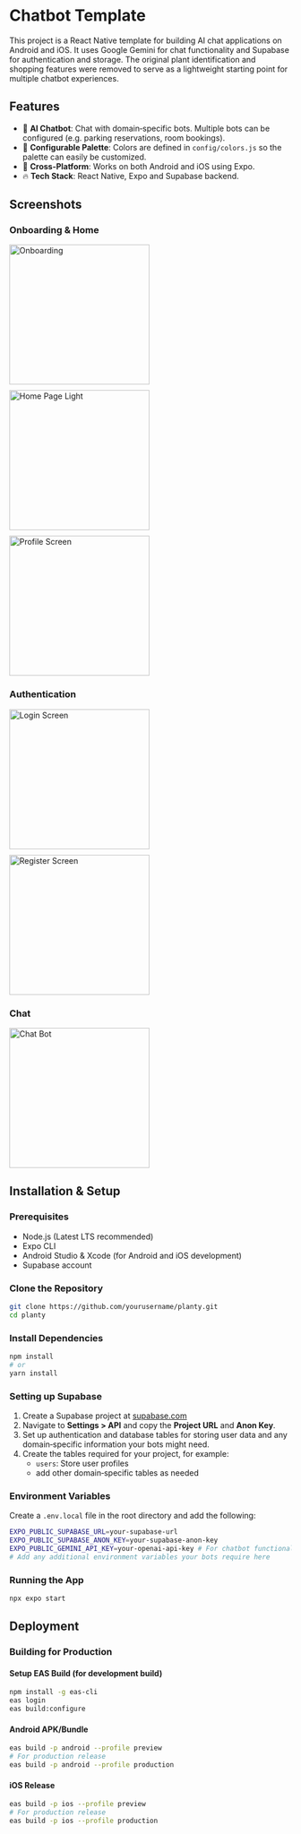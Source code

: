 # Chatbot Template

This project is a React Native template for building AI chat applications on Android and iOS. It uses Google Gemini for chat functionality and Supabase for authentication and storage. The original plant identification and shopping features were removed to serve as a lightweight starting point for multiple chatbot experiences.

## Features
- 💬 **AI Chatbot**: Chat with domain‑specific bots. Multiple bots can be configured (e.g. parking reservations, room bookings).
- 🎨 **Configurable Palette**: Colors are defined in `config/colors.js` so the palette can easily be customized.
- 📱 **Cross-Platform**: Works on both Android and iOS using Expo.
- 🔥 **Tech Stack**: React Native, Expo and Supabase backend.

## Screenshots

### Onboarding & Home
<div style="display: flex; flex-wrap: wrap; gap: 10px;">
  <img src="assets/screenshots/onboarding.png" width="250" alt="Onboarding">
  <img src="assets/screenshots/Home/Home_Light.png" width="250" alt="Home Page Light">
  <img src="assets/screenshots/Home/Profile_Screen.png" width="250" alt="Profile Screen">
</div>

### Authentication
<div style="display: flex; flex-wrap: wrap; gap: 10px;">
  <img src="assets/screenshots/Auth/Login_light.png" width="250" alt="Login Screen">
  <img src="assets/screenshots/Auth/Register_Light.png" width="250" alt="Register Screen">
</div>


### Chat
<div style="display: flex; flex-wrap: wrap; gap: 10px;">
  <img src="assets/screenshots/chatbot/Messages.png" width="250" alt="Chat Bot">
</div>


## Installation & Setup

### Prerequisites
- Node.js (Latest LTS recommended)
- Expo CLI
- Android Studio & Xcode (for Android and iOS development)
- Supabase account

### Clone the Repository
```sh
git clone https://github.com/yourusername/planty.git
cd planty
```

### Install Dependencies
```sh
npm install
# or
yarn install
```

### Setting up Supabase
1. Create a Supabase project at [supabase.com](https://supabase.com/)
2. Navigate to **Settings > API** and copy the **Project URL** and **Anon Key**.
3. Set up authentication and database tables for storing user data and any domain‑specific information your bots might need.
4. Create the tables required for your project, for example:
   - `users`: Store user profiles
   - add other domain‑specific tables as needed

### Environment Variables
Create a `.env.local` file in the root directory and add the following:
```sh
EXPO_PUBLIC_SUPABASE_URL=your-supabase-url
EXPO_PUBLIC_SUPABASE_ANON_KEY=your-supabase-anon-key
EXPO_PUBLIC_GEMINI_API_KEY=your-openai-api-key # For chatbot functionality
# Add any additional environment variables your bots require here
```

### Running the App
```sh
npx expo start
```

## Deployment
### Building for Production

#### Setup EAS Build (for development build)
```sh
npm install -g eas-cli
eas login
eas build:configure
```

#### Android APK/Bundle
```sh
eas build -p android --profile preview
# For production release
eas build -p android --profile production
```

#### iOS Release
```sh
eas build -p ios --profile preview
# For production release
eas build -p ios --profile production
```
